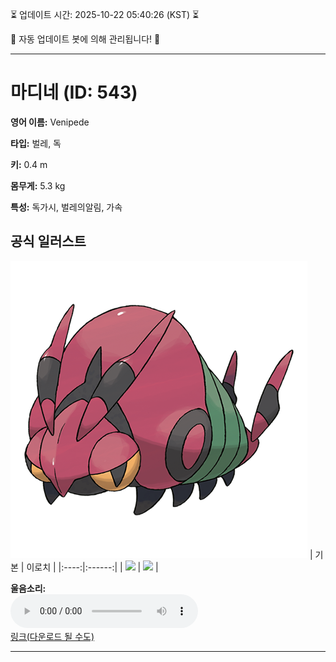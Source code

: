 
⏳ 업데이트 시간: 2025-10-22 05:40:26 (KST) ⏳

🤖 자동 업데이트 봇에 의해 관리됩니다! 🤖

---

# 마디네 (ID: 543)
**영어 이름:** Venipede

**타입:** 벌레, 독

**키:** 0.4 m

**몸무게:** 5.3 kg

**특성:** 독가시, 벌레의알림, 가속

## 공식 일러스트
![](https://raw.githubusercontent.com/PokeAPI/sprites/master/sprites/pokemon/other/official-artwork/543.png)
| 기본 | 이로치 |
|:----:|:------:|
| <img src="http://play.pokemonshowdown.com/sprites/ani/venipede.gif" width="200"> | <img src="http://play.pokemonshowdown.com/sprites/ani-shiny/venipede.gif" width="200"> |

**울음소리:**<br><audio controls src="https://raw.githubusercontent.com/PokeAPI/cries/main/cries/pokemon/latest/543.ogg"></audio><br> [링크(다운로드 될 수도)](https://raw.githubusercontent.com/PokeAPI/cries/main/cries/pokemon/latest/543.ogg)


---
